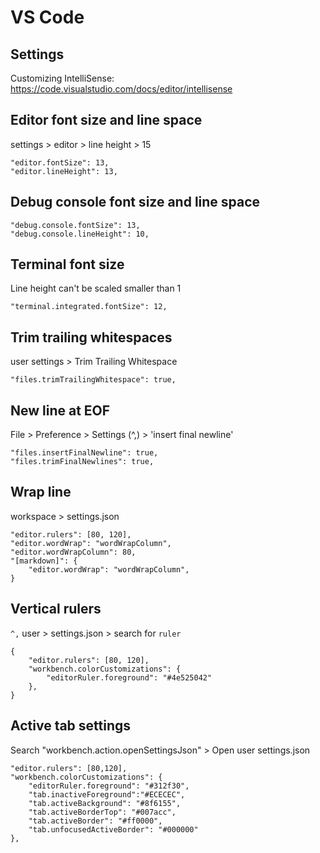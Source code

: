 # VS Code

## Settings
Customizing IntelliSense:
https://code.visualstudio.com/docs/editor/intellisense

## Editor font size and line space
settings > editor > line height > 15
```
"editor.fontSize": 13,
"editor.lineHeight": 13,
```

## Debug console font size and line space
```
"debug.console.fontSize": 13,
"debug.console.lineHeight": 10,
```

## Terminal font size
Line height can't be scaled smaller than 1
```
"terminal.integrated.fontSize": 12,
```
## Trim trailing whitespaces
user settings > Trim Trailing Whitespace
```
"files.trimTrailingWhitespace": true,
```

## New line at EOF
File > Preference > Settings (^,) > 'insert final newline'
```
"files.insertFinalNewline": true,
"files.trimFinalNewlines": true,
```

## Wrap line
workspace > settings.json
```
"editor.rulers": [80, 120],
"editor.wordWrap": "wordWrapColumn",
"editor.wordWrapColumn": 80,
"[markdown]": {
    "editor.wordWrap": "wordWrapColumn",
}
```

## Vertical rulers
`^,` user > settings.json > search for `ruler`
```
{
    "editor.rulers": [80, 120],
    "workbench.colorCustomizations": {
        "editorRuler.foreground": "#4e525042"
    },
}
```

## Active tab settings
Search "workbench.action.openSettingsJson" > Open user settings.json
```
"editor.rulers": [80,120],
"workbench.colorCustomizations": {
    "editorRuler.foreground": "#312f30",
    "tab.inactiveForeground":"#ECECEC",
    "tab.activeBackground": "#8f6155",
    "tab.activeBorderTop": "#007acc",
    "tab.activeBorder": "#ff0000",
    "tab.unfocusedActiveBorder": "#000000"
},
```
